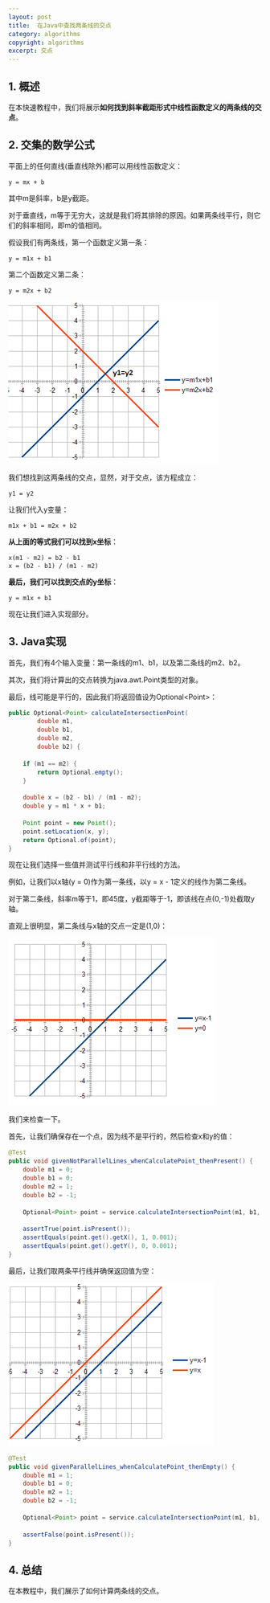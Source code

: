 ```yaml
---
layout: post
title:  在Java中查找两条线的交点
category: algorithms
copyright: algorithms
excerpt: 交点
---
```


## 1. 概述

在本快速教程中，我们将展示**如何找到斜率截距形式中线性函数定义的两条线的交点**。

## 2. 交集的数学公式

平面上的任何直线(垂直线除外)都可以用线性函数定义：

```text
y = mx + b
```

其中m是斜率，b是y截距。

对于垂直线，m等于无穷大，这就是我们将其排除的原因。如果两条线平行，则它们的斜率相同，即m的值相同。

假设我们有两条线，第一个函数定义第一条：

```text
y = m1x + b1
```

第二个函数定义第二条：

```text
y = m2x + b2
```

![](/assets/images/2025/algorithms/javaintersectionoftwolines01.png)

我们想找到这两条线的交点，显然，对于交点，该方程成立：

```text
y1 = y2
```

让我们代入y变量：

```text
m1x + b1 = m2x + b2
```

**从上面的等式我们可以找到x坐标**：

```text
x(m1 - m2) = b2 - b1
x = (b2 - b1) / (m1 - m2)
```

**最后，我们可以找到交点的y坐标**：

```text
y = m1x + b1
```

现在让我们进入实现部分。

## 3. Java实现

首先，我们有4个输入变量：第一条线的m1、b1，以及第二条线的m2、b2。

其次，我们将计算出的交点转换为java.awt.Point类型的对象。

最后，线可能是平行的，因此我们将返回值设为Optional<Point\>：

```java
public Optional<Point> calculateIntersectionPoint(
        double m1,
        double b1,
        double m2,
        double b2) {

    if (m1 == m2) {
        return Optional.empty();
    }

    double x = (b2 - b1) / (m1 - m2);
    double y = m1 * x + b1;

    Point point = new Point();
    point.setLocation(x, y);
    return Optional.of(point);
}
```

现在让我们选择一些值并测试平行线和非平行线的方法。

例如，让我们以x轴(y = 0)作为第一条线，以y = x - 1定义的线作为第二条线。

对于第二条线，斜率m等于1，即45度，y截距等于-1，即该线在点(0,-1)处截取y轴。

直观上很明显，第二条线与x轴的交点一定是(1,0)：

![](/assets/images/2025/algorithms/javaintersectionoftwolines02.png)

我们来检查一下。

首先，让我们确保存在一个点，因为线不是平行的，然后检查x和y的值：

```java
@Test
public void givenNotParallelLines_whenCalculatePoint_thenPresent() {
    double m1 = 0;
    double b1 = 0;
    double m2 = 1;
    double b2 = -1;

    Optional<Point> point = service.calculateIntersectionPoint(m1, b1, m2, b2);

    assertTrue(point.isPresent());
    assertEquals(point.get().getX(), 1, 0.001);
    assertEquals(point.get().getY(), 0, 0.001);
}
```

最后，让我们取两条平行线并确保返回值为空：

![](/assets/images/2025/algorithms/javaintersectionoftwolines03.png)

```java
@Test
public void givenParallelLines_whenCalculatePoint_thenEmpty() {
    double m1 = 1;
    double b1 = 0;
    double m2 = 1;
    double b2 = -1;

    Optional<Point> point = service.calculateIntersectionPoint(m1, b1, m2, b2);

    assertFalse(point.isPresent());
}
```

## 4. 总结

在本教程中，我们展示了如何计算两条线的交点。